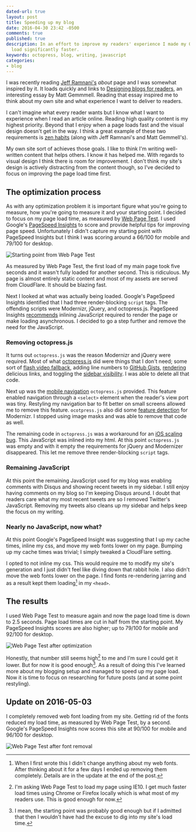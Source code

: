 ```yaml
---
dated-url: true
layout: post
title: Speeding up my blog
date: 2016-04-30 23:42 -0500
comments: true
published: true
description: In an effort to improve my readers' experience I made my Octopress blog
  load significantly faster.
keywords: octopress, blog, writing, javascript
categories:
- blog
---
```


I was recently reading
[Jeff Ramnani's](https://jefframnani.com/about/) _about_ page and I
was somewhat inspired by it. It loads quickly and links to
[Designing blogs for readers](http://mattgemmell.com/designing-blogs-for-readers/),
an interesting essay by Matt Gemmmell. Reading that essay inspired me
to think about my own site and what experience I want to deliver to
readers.

I can't imagine what every reader wants but I know what I want to
experience when I read an article online. Reading high quality content
is my highest priority. Beyond that I enjoy when a page loads fast and
the visual design doesn't get in the way. I think a great example of
these two requirements is [zen habits](http://zenhabits.net/falling/)
(along with Jeff Ramnani's and Matt Gemmell's).

My own site sort of achieves those goals. I like to think I'm writing
well-written content that helps others. I know it has helped me. With
regards to visual design I think there is room for improvement. I don't
think my site's design is actively distracting from the content
though, so I've decided to focus on improving the page load time
first.

## The optimization process

As with any optimization problem it is important figure what you're
going to measure, how you're going to measure it and your starting
point. I decided to focus on my page load time, as measured by
[Web Page Test](http://www.webpagetest.org). I used Google's
[PageSpeed Insights](https://developers.google.com/speed/pagespeed/insights/)
to score and provide helpful tips for improving page
speed. Unfortunately I didn't capture my starting point with PageSpeed
Insights but I think I was scoring around a 66/100 for mobile and
79/100 for desktop.

![Starting point from Web Page Test](/images/before-optimizations.png)

As measured by Web Page Test, the first load of my main page took five
seconds and it wasn't fully loaded for another second. This is
ridiculous. My page is almost entirely static content and most of my
assets are served from CloudFlare. It should be blazing fast.

Next I looked at what was actually being loaded. Google's PageSpeed
Insights identified that I had three render-blocking `script`
tags. The offending scripts were Modernizr, jQuery, and
octopress.js. PageSpeed Insights
[recommends](https://developers.google.com/speed/docs/insights/BlockingJS#overview)
inlining JavaScript required to render the page or make loading
asynchronous. I decided to go a step further and remove the need for
the JavaScript.

### Removing octopress.js

It turns out `octopress.js` was the reason Modernizr and jQuery were
required. Most of what
[octopress.js](https://github.com/jakemcc/jakemccrary.com/blob/c27a131aef437181dcab9552c3241f8adafb3884/source/javascripts/octopress.js)
did were things that I don't need; some sort of
[flash video fallback](https://github.com/jakemcc/jakemccrary.com/blob/c27a131aef437181dcab9552c3241f8adafb3884/source/javascripts/octopress.js#L111),
adding line numbers to
[GitHub Gists](https://github.com/jakemcc/jakemccrary.com/blob/c27a131aef437181dcab9552c3241f8adafb3884/source/javascripts/octopress.js#L112),
[rendering](https://github.com/jakemcc/jakemccrary.com/blob/c27a131aef437181dcab9552c3241f8adafb3884/source/javascripts/octopress.js#L99)
delicious links, and toggling the
[sidebar visibility](https://github.com/jakemcc/jakemccrary.com/blob/c27a131aef437181dcab9552c3241f8adafb3884/source/javascripts/octopress.js#L114). I
was able to delete all that code.

Next up was the
[mobile navigation](https://github.com/jakemcc/jakemccrary.com/blob/c27a131aef437181dcab9552c3241f8adafb3884/source/javascripts/octopress.js#L1-L13)
`octopress.js` provided. This feature enabled navigation through a
`<select>` element when the reader's view port was tiny. Restyling my
navigation bar to fit better on small screens allowed me to remove
this feature. `ocotpress.js` also did some
[feature detection](https://github.com/jakemcc/jakemccrary.com/blob/c27a131aef437181dcab9552c3241f8adafb3884/source/javascripts/octopress.js#L37)
for Modernizr. I stopped using image masks and was able to remove that
code as well. 

The remaining code in `octopress.js` was a workaround for an
[iOS scaling bug](https://github.com/jakemcc/jakemccrary.com/blob/c27a131aef437181dcab9552c3241f8adafb3884/source/javascripts/octopress.js#L121-L136). This
JavaScript was inlined into my html. At this point `octopress.js` was
empty and with it empty the requirements for jQuery and Modernizer
disappeared. This let me remove three render-blocking `script` tags.

### Remaining JavaScript

At this point the remaining JavaScript used for my blog was enabling
comments with Disqus and showing recent tweets in my sidebar. I still
enjoy having comments on my blog so I'm keeping Disqus around. I doubt
that readers care what my most recent tweets are so I removed
Twitter's JavaScript. Removing my tweets also cleans up my sidebar and
helps keep the focus on my writing.

### Nearly no JavaScript, now what?

At this point Google's PageSpeed Insight was suggesting that I up my
cache times, inline my css, and move my web fonts lower on my
page. Bumping up my cache times was trivial; I simply tweaked a
CloudFlare setting. 

I opted to not inline my css. This would require me to modify my
site's generation and I just didn't feel like diving down that rabbit
hole. I also didn't move the web fonts lower on the page. I find fonts
re-rendering jarring and as a result kept them loading[^0] in my `<head>`.

## The results

I used Web Page Test to measure again and now the page load time is
down to 2.5 seconds. Page load times are cut in half from the starting
point. My PageSpeed Insights scores are also higher; up to 79/100 for mobile
and 92/100 for desktop.

![Web Page Test after optimization](/images/after-optimizations.png)

Honestly, that number still seems high[^1] to me and I'm sure I could
get it lower. But for now it is good enough[^2]. As a result of doing
this I've learned more about my blogging setup and managed to speed up
my page load. Now it is time to focus on researching for future
posts (and at some point restyling).

## Update on 2016-05-03

I completely removed web font loading from my site. Getting rid of the
fonts reduced my load time, as measured by Web Page Test, by a
second. Google's PageSpeed Insights now scores this site at 90/100 for
mobile and 96/100 for desktop.

![Web Page Test after font removal](/images/after-optimizations2.png)

[^0]: When I first wrote this I didn't change anything about my web fonts. After thinking about it for a few days I ended up removing them completely. Details are in the update at the end of the post.

[^1]: I'm asking Web Page Test to load my page using IE10. I get much faster load times using Chrome or Firefox locally which is what most of my readers use. This is good enough for now.

[^2]: I mean, the starting point was probably good enough but if I admitted that then I wouldn't have had the excuse to dig into my site's load time.
